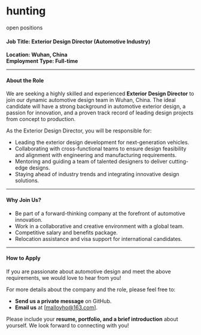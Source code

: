 # hunting
open positions
#### **Job Title: Exterior Design Director (Automotive Industry)**  
**Location: Wuhan, China**  
**Employment Type: Full-time**  

---

#### **About the Role**  
We are seeking a highly skilled and experienced **Exterior Design Director** to join our dynamic automotive design team in Wuhan, China. The ideal candidate will have a strong background in automotive exterior design, a passion for innovation, and a proven track record of leading design projects from concept to production.  

As the Exterior Design Director, you will be responsible for:  
- Leading the exterior design development for next-generation vehicles.  
- Collaborating with cross-functional teams to ensure design feasibility and alignment with engineering and manufacturing requirements.  
- Mentoring and guiding a team of talented designers to deliver cutting-edge designs.  
- Staying ahead of industry trends and integrating innovative design solutions.  

---

#### **Why Join Us?**  
- Be part of a forward-thinking company at the forefront of automotive innovation.  
- Work in a collaborative and creative environment with a global team.  
- Competitive salary and benefits package.  
- Relocation assistance and visa support for international candidates.  

---

#### **How to Apply**  
If you are passionate about automotive design and meet the above requirements, we would love to hear from you!  

For more details about the company and the role, please feel free to:  
- **Send us a private message** on GitHub.  
- **Email us** at [malloyho@163.com].  

Please include your **resume, portfolio, and a brief introduction** about yourself. We look forward to connecting with you!  
